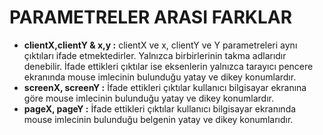 # PARAMETRELER ARASI FARKLAR

* **clientX,clientY & x,y :** clientX ve x, clientY ve Y parametreleri aynı çıktıları ifade etmektedirler. Yalnızca birbirlerinin takma adlarıdır denebilir. İfade ettikleri çıktılar ise eksenlerin yalnızca tarayıcı pencere ekranında mouse imlecinin bulunduğu yatay ve dikey konumlardır.
* **screenX, screenY :** İfade ettikleri çıktılar kullanıcı bilgisayar ekranına göre mouse imlecinin bulunduğu yatay ve dikey konumlardır.
* **pageX, pageY :** İfade ettikleri çıktılar kullanıcı bilgisayar ekranında mouse imlecinin bulunduğu belgenin yatay ve dikey konumlarıdır.
